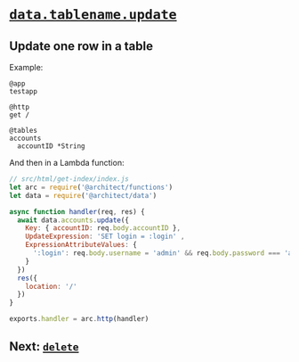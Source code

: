 # <a id=data.update href=#data.update>`data.tablename.update`</a>

## Update one row in a table

Example:

```arc
@app
testapp

@http
get /

@tables
accounts
  accountID *String

```

And then in a Lambda function:

```javascript
// src/html/get-index/index.js
let arc = require('@architect/functions')
let data = require('@architect/data')

async function handler(req, res) {
  await data.accounts.update({
    Key: { accountID: req.body.accountID },
    UpdateExpression: 'SET login = :login' ,
    ExpressionAttributeValues: {
      ':login': req.body.username = 'admin' && req.body.password === 'admin'
    }
  })
  res({
    location: '/'
  })
}

exports.handler = arc.http(handler)
```

## Next: [`delete`](/reference/data-delete)
